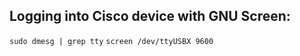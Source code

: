 Logging into Cisco device with GNU Screen:
-----------------------------------------

`sudo dmesg | grep tty`
`screen /dev/ttyUSBX 9600`
